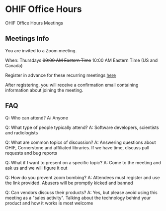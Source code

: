 # OHIF Office Hours

OHIF Office Hours Meetings


## Meetings Info
You are invited to a Zoom meeting.

When: Thursdays ~~09:00 AM Eastern Time~~ 10:00 AM Eastern Time (US and Canada)

Register in advance for these recurring meetings [here](https://us02web.zoom.us/meeting/register/tZYpcO6oqTIvE9IpMOEZ3XNFxSfUML9R6YHn)


After registering, you will receive a confirmation email containing information about joining the meeting.


## FAQ

Q: Who can attend?
A: Anyone

Q: What type of people typically attend?
A: Software developers, scientists and radiologists

Q: What are common topics of discussion?
A: Answering questions about OHIF, Cornerstone and affiliated libraries. If we have time, discuss pull requests and bug reports

Q: What if I want to present on a specific topic?
A: Come to the meeting and ask us and we will figure it out

Q: How do you prevent zoom bombing?
A: Attendees must register and use the link provided.  Abusers will be promptly kicked and banned

Q: Can vendors discuss their products?
A: Yes, but please avoid using this meeting as a "sales activity".  Talking about the technology behind your product and
   how it works is most welcome
